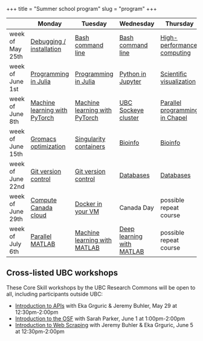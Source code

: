 +++
title = "Summer school program"
slug = "program"
+++

| | Monday | Tuesday | Wednesday | Thursday | Friday |
| -- | -- | -- | -- | -- | -- |
week of May 25th | [Debugging / installation](../debug) | [Bash command line](../bash-menu) | [Bash command line](../bash-menu) | [High-performance computing](../hpc-menu) | [High-performance computing](../hpc-menu) |
week of June 1st | [Programming in Julia](../julia) | [Programming in Julia](../julia) | [Python in Jupyter](../jupyter) | [Scientific visualization](../vis-menu) | [Scientific visualization](../vis-menu) |
week of June 8th | [Machine learning with PyTorch](../ml) | [Machine learning with PyTorch](../ml) | [UBC Sockeye cluster](../sockeye) | [Parallel programming in Chapel](../chapel-menu) | [Parallel programming in Chapel](../chapel-menu) |
week of June 15th | [Gromacs optimization](../gromacs) | [Singularity containers](../singularity) | [Bioinfo](../bioinfo) | [Bioinfo](../bioinfo) | [Bioinfo](../bioinfo) |
week of June 22nd | [Git version control](../git) | [Git version control](../git) | [Databases](../databases) | [Databases](../databases) | - |
week of June 29th | [Compute Canada cloud](../cloud) | [Docker in your VM](../docker) | Canada Day | possible repeat course | possible repeat course |
week of July 6th | [Parallel MATLAB](../matlab) | [Machine learning with MATLAB](../matlab) | [Deep learning with MATLAB](../matlab) | possible repeat course | possible repeat course |

## Cross-listed UBC workshops

These Core Skill workshops by the UBC Research Commons will be open to all, including participants
outside UBC:

- [Introduction to APIs](https://libcal.library.ubc.ca/calendar/vancouver/apimay29) with Eka Grguric &
  Jeremy Buhler, May 29 at 12:30pm-2:00pm
- [Introduction to the OSF](https://libcal.library.ubc.ca/calendar/vancouver/osfjune1) with Sarah Parker,
  June 1 at 1:00pm-2:00pm
- [Introduction to Web Scraping](https://libcal.library.ubc.ca/calendar/vancouver/webscrapingjune5) with
  Jeremy Buhler & Eka Grguric, June 5 at 12:30pm-2:00pm




<!-- [Instructor notes](../instructor) -->

<!--   - perhaps get in touch with Phil Richardson (he gave them out last year) -->

<!-- Site courses: -->
<!-- - 'Gromacs and NAMD code optimization' by Olivier Fisette -->
<!-- - 'Intro to Sockeye cluster' by Roman Baranowski -->
<!-- - 'CC cloud' by Venkat Mahadevan -->
<!-- - 'Docker in your VM' by Jacob Boschee -->
<!-- - 'Introduction to databases on Cedar' by Wolfgang Richter -->
<!-- - 'Software Installation' by Ali Kerrache -->
<!-- - 'Virtual Machines in CC cloud' by Grigory Shamov -->
<!-- - 'Singularity' by Grigory Shamov -->

<!-- Third-party courses: -->
<!-- - GPU-related by NVIDIA -->
<!-- - Amazon's Cloud -->
<!-- - Bioinformatics session by Phillip Richmond, Matthew Douglas, Brian McConeghy -->
<!-- - 'MATLAB Parallel Computing', tentatively by Sam Marshalik -->
<!-- - 'Practical Applications of Deep Learning with MATLAB', tentatively by Reece Teramoto -->
<!-- - 'Jupyter Notebooks' by Ian Allison -->
